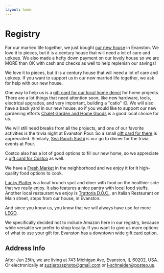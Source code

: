 ```yaml
---
layout: home
---
```


# Registry

For our married life together, we just bought [our new house](/house) in Evanston.
We love it to pieces, but it is a century house that will need a lot of care and upkeep.
We also made a hefty down payment on our lovely house so we are MORE than OK with cash and checks as well to help replenish our savings!

We love it to pieces, but it is a century house that will need a lot of care and upkeep.
If you want to support us in our new married life together, we ask for help with our new house.

One way to help us is a [gift card for our local home depot](https://www.homedepot.com/c/gift-cards) for home projects.
There are a lot things that need attention soon, like new hardware, tools, electrical upgrades, and very important, building a "catio" :D.
We will also have a back yard in our new house, so if you would like to support our new gardening efforts [Chalet Garden and Home Goods](https://chaletnursery.com/products/digital-gift-card?_pos=2&_psq=gift+cards&_ss=e&_v=1.0&variant=40352008863878) is a good local choice for us.

We will still need breaks from all the projects, and one of our favorite activities is the trivia night at Evanston Pour.
So a small [gift card for there](https://squareup.com/gift/ML3TN2ECWVGH9/order) is appreciated.
Similarly, [Sea Ranch Sushi](https://www.searanchsushi.com/gift-cards) is our go to dinner for the trivia events at Pour.

Costco also has a lot of good options to fill our new home, so we appreciate a [gift card for Costco](https://www.costco.com/gift-cards-tickets.html) as well.

We have a [Fresh Market](https://www.thefreshmarket.com/products/the-fresh-market-gift-card) in the neighborhood and we enjoy it for it high-quality food options to cook.

[Lucky Platter](https://www.toasttab.com/theluckyplatter/giftcards?utm_source=undefined&utm_content=online--theluckyplatter&utm_medium=toast_sites&utm_campaign=giftcards) is a local brunch spot and diner with food on the healthier side that we really enjoy. It also features a nice pantry with local food stuffs.
Another local restaurant we enjoy is [Trattoria D.O.C.](https://trattoria-doc.com/gift-cards), an Italian Restaurant on Main street, steps from our house, in Evanston.

And since you know us, you know that we will always have use for more [LEGO](https://www.lego.com/en-us/gift-cards).

We specifically decided not to include Amazon here in our registry, because while versatile we prefer to shop locally.
If you want to give us more options of what to use your gift for, Evanston has a downtown wide [gift card option](https://downtownevanston.org/gift-card).

## Address Info

After Jun 25th, we are living at 743 Michigan Ave, Evanston, IL 60202, USA.
Or electronically at [suzierossphoto@gmail.com](mailto:suzierossphoto@gmail.com) or [l-schneider@posteo.us](mailto:l-schneider@posteo.us).
